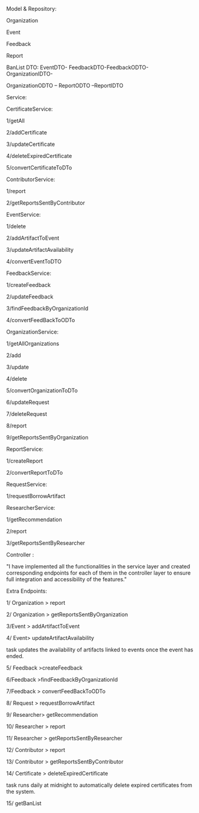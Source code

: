 Model & Repository:

Organization

Event

Feedback

Report

BanList
DTO:
EventDTO- FeedbackDTO-FeedbackODTO- OrganizationIDTO-

OrganizationODTO – ReportODTO –ReportIDTO 

Service:

CertificateService:

1/getAll

2/addCertificate

3/updateCertificate

4/deleteExpiredCertificate

5/convertCertificateToDTo

ContributorService:

1/report

2/getReportsSentByContributor

EventService:

1/delete

2/addArtifactToEvent

3/updateArtifactAvailability

4/convertEventToDTO

FeedbackService:

1/createFeedback

2/updateFeedback

3/findFeedbackByOrganizationId

4/convertFeedBackToODTo

OrganizationService:

1/getAllOrganizations

2/add

3/update

4/delete

5/convertOrganizationToDTo

6/updateRequest

7/deleteRequest

8/report

9/getReportsSentByOrganization

ReportService:

1/createReport

2/convertReportToDTo

RequestService:

1/requestBorrowArtifact

ResearcherService:

1/getRecommendation

2/report

3/getReportsSentByResearcher

Controller :

"I have implemented all the functionalities in the service layer and created corresponding endpoints for each of them in the controller layer to ensure full integration and accessibility of the features."

Extra Endpoints:

1/ Organization > report

2/ Organization > getReportsSentByOrganization

3/Event > addArtifactToEvent

4/ Event> updateArtifactAvailability

task updates the availability of artifacts linked to events once the event has ended.

5/ Feedback >createFeedback

6/Feedback >findFeedbackByOrganizationId

7/Feedback > convertFeedBackToODTo

8/ Request > requestBorrowArtifact

9/ Researcher> getRecommendation

10/ Researcher > report

11/ Researcher > getReportsSentByResearcher

12/ Contributor > report

13/ Contributor >   getReportsSentByContributor

14/ Certificate > deleteExpiredCertificate 

task runs daily at midnight to automatically delete expired
certificates from the system.

15/ getBanList

